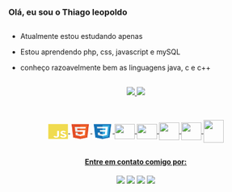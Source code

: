 ### Olá, eu sou o Thiago leopoldo

##

- Atualmente estou estudando apenas

- Estou aprendendo php, css, javascript e mySQL

- conheço razoavelmente bem as linguagens java, c e c++

##

<div align="center">
  <a href="https://github.com/Thiagobw">
  <img height="180em" src="https://github-readme-stats.vercel.app/api?username=Thiagobw&show_icons=true&theme=merko&include_all_commits=true&count_private=true"/>
  <img height="180em" src="https://github-readme-stats.vercel.app/api/top-langs/?username=Thiagobw&layout=compact&langs_count=7&theme=merko"/>
</div>
  
##

<div style="display: inline_block" align="center"><br>
  <img align="center" height="30" width="40" src="https://raw.githubusercontent.com/devicons/devicon/master/icons/javascript/javascript-plain.svg">
  <img align="center" height="30" width="40" src="https://raw.githubusercontent.com/devicons/devicon/master/icons/html5/html5-original.svg">
  <img align="center" height="30" width="40" src="https://raw.githubusercontent.com/devicons/devicon/master/icons/css3/css3-original.svg">
  <img align="center" height="30" width="40" src="https://cdn.jsdelivr.net/gh/devicons/devicon/icons/c/c-original.svg" />
  <img align="center" height="30" width="40" src="https://cdn.jsdelivr.net/gh/devicons/devicon/icons/cplusplus/cplusplus-original.svg" />
  <img align="center" height="35" width="40" src="https://cdn.jsdelivr.net/gh/devicons/devicon/icons/php/php-original.svg" />
  <img align="center" height="35" width="40" src="https://cdn.jsdelivr.net/gh/devicons/devicon/icons/java/java-original-wordmark.svg" />
  <img align="center" height="45" width="40" src="https://cdn.jsdelivr.net/gh/devicons/devicon/icons/mysql/mysql-original-wordmark.svg" />

</div>
  
##
 
 <h4 align="center"> Entre em contato comigo por: </h4>
<div align="center">
  <a href = "mailto:thgleopoldo900@gmail.com"><img src="https://img.shields.io/badge/-Gmail-%23333?style=for-the-badge&logo=gmail&logoColor=white" target="_blank"></a>
  <a href="https://www.linkedin.com/in/thiago-leopoldo-a23a19154/" target="_blank"><img src="https://img.shields.io/badge/-LinkedIn-%230077B5?style=for-the-badge&logo=linkedin&logoColor=white" target="_blank"></a>
    <a href="https://www.instagram.com/th_leopoldo.b_bjj/" target="_blank"><img src="https://img.shields.io/badge/-Instagram-%23E4405F?style=for-the-badge&logo=instagram&logoColor=white" target="_blank"></a>
  <a href="https://www.facebook.com/thiago.leopoldo.weber/"> <img src="https://img.shields.io/badge/Facebook-1877F2?style=for-the-badge&logo=facebook&logoColor=white" target="_blank"></a>
 
 
</div>
